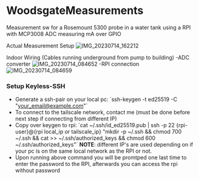 # WoodsgateMeasurements
Measurement sw for a Rosemount 5300 probe in a water tank using a RPI with MCP3008 ADC measuring mA over GPIO

Actual Measurement Setup
![IMG_20230714_162212](https://github.com/user-attachments/assets/19feca03-0a48-449b-9eea-175432623040)

Indoor Wiring (Cables running underground from pump to building) 
-ADC converter
![IMG_20230714_084652](https://github.com/user-attachments/assets/bd53519a-2ea2-48a6-95b9-3e02ef64b8d2)
-RPI connection
![IMG_20230714_084659](https://github.com/user-attachments/assets/3243b284-c612-42c8-829f-b3a5cebb1e7f)


### Setup Keyless-SSH
- Generate a ssh-pair on your local pc: ´ssh-keygen -t ed25519 -C "your_email@example.com"´
- To connect to the tailscale network, contact me (must be done before next step if connecting from different IP)
- Copy over keygen to rpi: ´cat ~/.ssh/id_ed25519.pub | ssh -p 22 {rpi-user}@{rpi local_ip or tailscale_ip} "mkdir -p ~/.ssh && chmod 700 ~/.ssh && cat >> ~/.ssh/authorized_keys && chmod 600 ~/.ssh/authorized_keys"´ **NOTE**: different IP's are used depending on if your pc is on the same local network as the RPI or not.
- Upon running above command you will be promtped one last time to enter the password to the RPI, afterwards you can access the rpi without password
